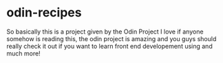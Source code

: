 # odin-recipes
So basically this is a project given by the Odin Project I love if anyone somehow is reading this, the odin project is amazing and you guys should really check it out if you want to learn front end developement using and much more!
